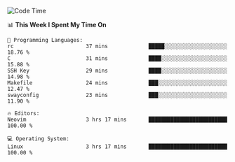 <!-- [![Top Langs](https://github-readme-stats.vercel.app/api/top-langs/?username=gagahsyuja&theme=dracula&hide_border=true&border_radius=7)](https://github.com/anuraghazra/github-readme-stats) -->

<!--START_SECTION:waka-->
![Code Time](http://img.shields.io/badge/Code%20Time-1%2C435%20hrs%2030%20mins-blue)

📊 **This Week I Spent My Time On** 

```text
💬 Programming Languages: 
rc                       37 mins             █████░░░░░░░░░░░░░░░░░░░░   18.76 % 
C                        31 mins             ████░░░░░░░░░░░░░░░░░░░░░   15.88 % 
SSH Key                  29 mins             ████░░░░░░░░░░░░░░░░░░░░░   14.98 % 
Makefile                 24 mins             ███░░░░░░░░░░░░░░░░░░░░░░   12.47 % 
swayconfig               23 mins             ███░░░░░░░░░░░░░░░░░░░░░░   11.90 % 

🔥 Editors: 
Neovim                   3 hrs 17 mins       █████████████████████████   100.00 % 

💻 Operating System: 
Linux                    3 hrs 17 mins       █████████████████████████   100.00 % 
```


<!--END_SECTION:waka-->
